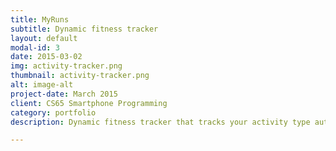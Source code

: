 ```yaml
---
title: MyRuns
subtitle: Dynamic fitness tracker
layout: default
modal-id: 3
date: 2015-03-02
img: activity-tracker.png
thumbnail: activity-tracker.png
alt: image-alt
project-date: March 2015
client: CS65 Smartphone Programming
category: portfolio
description: Dynamic fitness tracker that tracks your activity type automatically and maps out your activity routes. You have the option to manually or automatically add exercise entries. The automatic entries utilize machine learning classifers to detect activity type. Location tracking in the background is used to plot the route of your activity. All of your data is stored locally in a SQLlite database and automatically uploaded and synchorized with a google cloud server.

---
```

